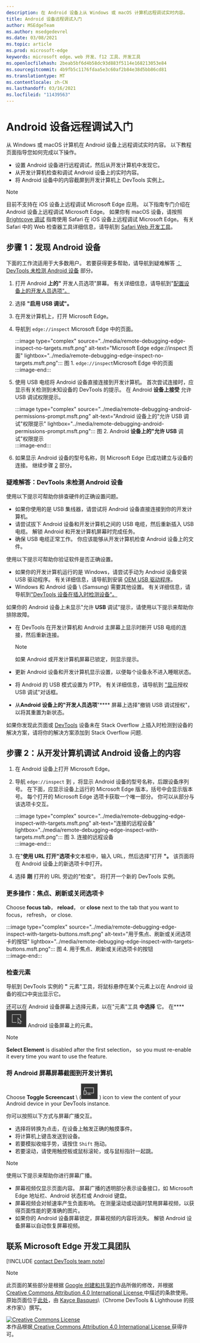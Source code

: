 ```yaml
---
description: 在 Android 设备上从 Windows 或 macOS 计算机远程调试实时内容。
title: Android 设备远程调试入门
author: MSEdgeTeam
ms.author: msedgedevrel
ms.date: 03/08/2021
ms.topic: article
ms.prod: microsoft-edge
keywords: microsoft edge、web 开发、f12 工具、开发工具
ms.openlocfilehash: 2beab5bf6d4b58dc93d883f5114e168213053e84
ms.sourcegitcommit: 4b9fb5c1176fdaa5e3c60af2b84e38d5bb86cd81
ms.translationtype: MT
ms.contentlocale: zh-CN
ms.lasthandoff: 03/16/2021
ms.locfileid: "11439563"
---
```

<!-- Copyright Kayce Basques 

   Licensed under the Apache License, Version 2.0 (the "License");
   you may not use this file except in compliance with the License.
   You may obtain a copy of the License at

       https://www.apache.org/licenses/LICENSE-2.0

   Unless required by applicable law or agreed to in writing, software
   distributed under the License is distributed on an "AS IS" BASIS,
   WITHOUT WARRANTIES OR CONDITIONS OF ANY KIND, either express or implied.
   See the License for the specific language governing permissions and
   limitations under the License.  -->  

# <a name="get-started-with-remote-debugging-android-devices"></a>Android 设备远程调试入门  

从 Windows 或 macOS 计算机在 Android 设备上远程调试实时内容。  以下教程页面指导您如何完成以下操作。  

*   设置 Android 设备进行远程调试，然后从开发计算机中发现它。  
*   从开发计算机检查和调试 Android 设备上的实时内容。  
*   将 Android 设备中的内容截屏到开发计算机上 DevTools 实例上。  

<!--  
:::image type="complex" source="../media/remote-debugging--remote-debugging.msft.png" alt-text="Remote Debugging lets you inspect a page running on an Android device from your development machine" lightbox="../media/remote-debugging--remote-debugging.msft.png":::
   old Figure 1.  Remote Debugging lets you inspect a page running on an Android device from your development machine  
:::image-end:::  
-->  

> [!NOTE]
> 目前不支持在 iOS 设备上远程调试 Microsoft Edge 应用。  以下指南专门介绍在 Android 设备上远程调试 Microsoft Edge。
> 如果你有 macOS 设备，请按照 [Brightcove 调试][BrightcoveSupportDebuggingMobileDevices] 指南使用 Safari 在 iOS 设备上远程调试 Microsoft Edge。  有关 Safari 中的 Web 检查器工具详细信息，请导航到 [Safari Web 开发工具][AppleDeveloperSafariTools]。  

## <a name="step-1-discover-your-android-device"></a>步骤 1：发现 Android 设备  

下面的工作流适用于大多数用户。  若要获得更多帮助，请导航到疑难解答 [：DevTools 未检测 Android 设备](#troubleshooting-devtools-is-not-detecting-the-android-device) 部分。  

1.  打开 Android **上的"** 开发人员选项"屏幕。  有关详细信息，请导航到"[配置设备上的开发人员选项"。][AndroidDeveloperStudioDevOptions]  
1.  选择 **"启用 USB 调试"。**  
1.  在开发计算机上，打开 Microsoft Edge。  
1.  导航到 `edge://inspect` Microsoft Edge 中的页面。  
    
    :::image type="complex" source="../media/remote-debugging-edge-inspect-no-targets.msft.png" alt-text="Microsoft Edge edge://inspect 页面" lightbox="../media/remote-debugging-edge-inspect-no-targets.msft.png":::
       图 1.  `edge://inspect`Microsoft Edge 中的页面  
    :::image-end:::  
    
1.  使用 USB 电缆将 Android 设备直接连接到开发计算机。  首次尝试连接时，应显示有关检测到未知设备的 DevTools 的提示。  在 Android **设备上接受** 允许 USB 调试权限提示。  
    
    :::image type="complex" source="../media/remote-debugging-android-permissions-prompt.msft.png" alt-text="Android 设备上的"允许 USB 调试"权限提示" lightbox="../media/remote-debugging-android-permissions-prompt.msft.png":::
       图 2.  Android **设备上的"允许 USB** 调试"权限提示  
    :::image-end:::  
    
1.  如果显示 Android 设备的型号名称，则 Microsoft Edge 已成功建立与设备的连接。  继续步骤 [2](#step-2-debug-content-on-your-android-device-from-your-development-machine) 部分。  
    
    <!--  
    :::image type="complex" source="../media/remote-debugging--unknown-device.msft.png" alt-text="The Remote Devices tab has successfully detected an unknown device that is pending authorization" lightbox="../media/remote-debugging--unknown-device.msft.png":::
       old Figure 4.  The **Remote Devices** tab has successfully detected an unknown device that is pending authorization  
    :::image-end:::
    -->  
    
### <a name="troubleshooting-devtools-is-not-detecting-the-android-device"></a>疑难解答：DevTools 未检测 Android 设备  

使用以下提示可帮助你排查硬件的正确设置问题。  

*   如果你使用的是 USB 集线器，请尝试将 Android 设备直接连接到你的开发计算机。  
*   请尝试拔下 Android 设备和开发计算机之间的 USB 电缆，然后重新插入 USB 电缆。  解锁 Android 和开发计算机屏幕时完成任务。  
*   确保 USB 电缆正常工作。  你应该能够从开发计算机检查 Android 设备上的文件。  

使用以下提示可帮助你验证软件是否正确设置。  

*   如果你的开发计算机运行的是 Windows，请尝试手动为 Android 设备安装 USB 驱动程序。  有关详细信息，请导航到安装 [OEM USB 驱动程序][AndroidDeveloperToolsOemUsb]。  
*   Windows 和 Android 设备 \ (Samsung\) 需要其他设置。  有关详细信息，请导航到["DevTools 设备在插入时检测设备"。][Stackoverflow21925992]  

如果你的 Android 设备上未显示"允许 **USB** 调试"提示，请使用以下提示来帮助你排除故障。  

*   在 DevTools 在开发计算机和 Android 主屏幕上显示时断开 USB 电缆的连接，然后重新连接。  
    
    > [!NOTE]
    > 如果 Android 或开发计算机屏幕已锁定，则显示提示。  

*   更新 Android 设备和开发计算机显示设置，以便每个设备永不进入睡眠状态。  
*   将 Android 的 USB 模式设置为 PTP。  有关详细信息，请导航到 ["显示][StackexchangeAndroid101933]授权 USB 调试"对话框。  
*   从**Android 设备上的"开发人员选项**"**** 屏幕上选择"撤销 USB 调试授权"，以将其重置为新状态。  

如果你发现此页面或 [DevTools][Stackoverflow21925992] 设备未在 Stack Overflow 上插入时检测到设备的解决方案，请将你的解决方案添加到 Stack Overflow 问题<!--, or [open an issue in the webfundamentals repository][GitHubWebFundamentalsNewIssue]-->.  

## <a name="step-2-debug-content-on-your-android-device-from-your-development-machine"></a>步骤 2：从开发计算机调试 Android 设备上的内容  

1.  在 Android 设备上打开 Microsoft Edge。  
1.  导航 `edge://inspect` 到 ，将显示 Android 设备的型号名称，后跟设备序列号。  在下面，应显示设备上运行的 Microsoft Edge 版本，括号中会显示版本号。  每个打开的 Microsoft Edge 选项卡获取一个唯一部分。  你可以从部分与该选项卡交互。  <!--If there are any apps using WebView, a section for each of those apps should be displayed, too.  --><!--In [**Figure 5**](#figure-5) there are no tabs or WebViews open.  -->  
    
    :::image type="complex" source="../media/remote-debugging-edge-inspect-with-targets.msft.png" alt-text="连接的远程设备" lightbox="../media/remote-debugging-edge-inspect-with-targets.msft.png":::
       图 3.  连接的远程设备  
    :::image-end:::  
    
1.  在"**使用 URL 打开"选项卡**文本框中，输入 URL，然后选择"打开 **"。**  该页面将在 Android 设备上的新选项卡中打开。  
1.  选择 **刚** 打开的 URL 旁边的"检查"。  将打开一个新的 DevTools 实例。  

<!-- The version of Microsoft Edge running on your Android device determines the version of DevTools that opens on your development machine.  
    So, if your Android device is running a very old version of Microsoft Edge, the DevTools instance may look very different than what you are used to.   -->

### <a name="more-actions-focus-refresh-or-close-a-tab"></a>更多操作：焦点、刷新或关闭选项卡  

Choose **focus tab**， **reload**， or **close** next to the tab that you want to focus， refresh， or close.  

:::image type="complex" source="../media/remote-debugging-edge-inspect-with-targets-buttons.msft.png" alt-text="用于焦点、刷新或关闭选项卡的按钮" lightbox="../media/remote-debugging-edge-inspect-with-targets-buttons.msft.png":::
   图 4.  用于焦点、刷新或关闭选项卡的按钮  
:::image-end:::  

### <a name="inspect-elements"></a>检查元素  

导航到 DevTools 实例的 **"** 元素"工具，将鼠标悬停在某个元素上以在 Android 设备的视口中突出显示它。  

还可以在 Android 设备屏幕上选择元素，以在"元素"工具 **中选择** 它。  在**** ![ DevTools (选择元素 \) 选择元素 \) 图标，然后选择 ](../media/select-element-icon.msft.png) Android 设备屏幕上的元素。  

> [!NOTE]
> **Select Element** is disabled after the first selection， so you must re-enable it every time you want to use the feature.  

### <a name="screencast-your-android-screen-to-your-development-machine"></a>将 Android 屏幕屏幕截图到开发计算机  

Choose **Toggle Screencast** \ (![ Toggle Screencast ](../media/toggle-screencast-icon.msft.png) \) icon to view the content of your Android device in your DevTools instance.  

你可以按照以下方式与屏幕广播交互。  

*   选择将转换为点击，在设备上触发正确的触摸事件。  
*   将计算机上键击发送到设备。  
*   若要模拟收缩手势，请按住 `Shift` 拖动。  
*   若要滚动，请使用触控板或鼠标滚轮，或与鼠标指针一起跳。

> [!NOTE]
> 使用以下提示来帮助你进行屏幕广播。  
> 
> *   屏幕视频仅显示页面内容。  屏幕广播的透明部分表示设备接口，如 Microsoft Edge 地址栏、Android 状态栏或 Android 键盘。  
> *   屏幕视频会对帧速率产生负面影响。  在测量滚动或动画时禁用屏幕视频，以获得页面性能的更准确的图片。  
> *   如果你的 Android 设备屏幕锁定，屏幕视频的内容将消失。  解锁 Android 设备屏幕以自动恢复屏幕视频。  

## <a name="getting-in-touch-with-the-microsoft-edge-devtools-team"></a>联系 Microsoft Edge 开发工具团队  

[!INCLUDE [contact DevTools team note](../includes/contact-devtools-team-note.md)]  

<!-- links -->  

[AndroidDeveloperStudioDevOptions]: https://developer.android.com/studio/debug/dev-options "配置设备上的开发人员选项|Android 开发人员"  
[AndroidDeveloperToolsOemUsb]: https://developer.android.com/tools/extras/oem-usb.html "安装 OEM USB 驱动程序|Android 开发人员"  

[AppleDeveloperSafariTools]: https://developer.apple.com/safari/tools "Safari Web 开发工具|Apple 开发人员"  

[BrightcoveSupportDebuggingMobileDevices]: https://support.brightcove.com/debugging-mobile-devices "在移动设备上调试|Brightcove 支持"  

<!-- [GitHubWebFundamentalsNewIssue]: https://github.com/Alphabet/webfundamentals/issues/new?title=[Remote%20Debugging] "GitHub - Web Fundamentals - New Issue"  -->  

[StackexchangeAndroid101933]: https://android.stackexchange.com/questions/101933 "adb - Android Enthusiast Stack Exchange"  

[Stackoverflow21925992]: https://stackoverflow.com/questions/21925992 "DevTools 设备在插入时检测设备 - Stack Overflow"  

> [!NOTE]
> 此页面的某些部分是根据 [Google 创建和共享的][GoogleSitePolicies]作品所做的修改，并根据[ Creative Commons Attribution 4.0 International License ][CCA4IL]中描述的条款使用。  
> 原始页面位于[此处](https://developers.google.com/web/tools/chrome-devtools/remote-debugging/index)，由 [Kayce Basques][KayceBasques]\（Chrome DevTools \& Lighthouse 的技术作家\）撰写。  

[![Creative Commons License][CCby4Image]][CCA4IL]  
本作品根据[ Creative Commons Attribution 4.0 International License ][CCA4IL]获得许可。  

[CCA4IL]: https://creativecommons.org/licenses/by/4.0  
[CCby4Image]: https://i.creativecommons.org/l/by/4.0/88x31.png  
[GoogleSitePolicies]: https://developers.google.com/terms/site-policies  
[KayceBasques]: https://developers.google.com/web/resources/contributors/kaycebasques  
